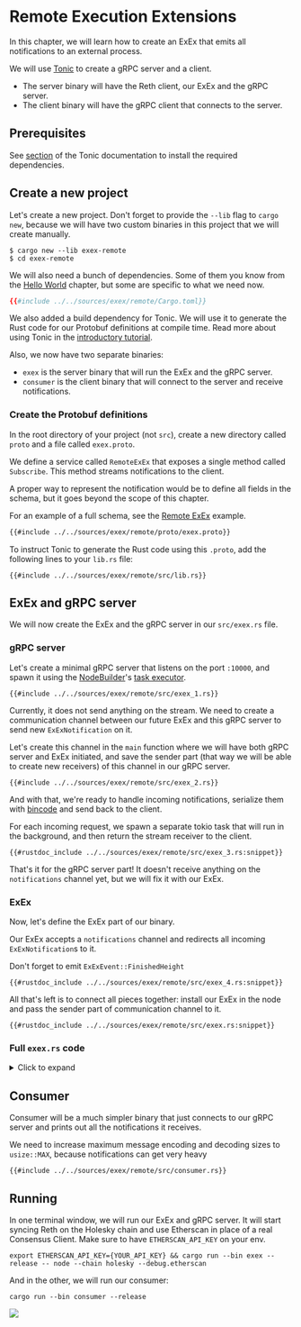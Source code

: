 # Remote Execution Extensions

In this chapter, we will learn how to create an ExEx that emits all notifications to an external process.

We will use [Tonic](https://github.com/hyperium/tonic) to create a gRPC server and a client.
- The server binary will have the Reth client, our ExEx and the gRPC server.
- The client binary will have the gRPC client that connects to the server.

## Prerequisites

See [section](https://github.com/hyperium/tonic?tab=readme-ov-file#dependencies) of the Tonic documentation
to install the required dependencies.

## Create a new project

Let's create a new project. Don't forget to provide the `--lib` flag to `cargo new`,
because we will have two custom binaries in this project that we will create manually.

```console
$ cargo new --lib exex-remote
$ cd exex-remote
```

We will also need a bunch of dependencies. Some of them you know from the [Hello World](./hello-world.md) chapter,
but some are specific to what we need now.

```toml
{{#include ../../sources/exex/remote/Cargo.toml}}
```

We also added a build dependency for Tonic. We will use it to generate the Rust code for our
Protobuf definitions at compile time. Read more about using Tonic in the
[introductory tutorial](https://github.com/hyperium/tonic/blob/6a213e9485965db0628591e30577ed81cdaeaf2b/examples/helloworld-tutorial.md).

Also, we now have two separate binaries:
- `exex` is the server binary that will run the ExEx and the gRPC server.
- `consumer` is the client binary that will connect to the server and receive notifications.

### Create the Protobuf definitions

In the root directory of your project (not `src`), create a new directory called `proto` and a file called `exex.proto`.

We define a service called `RemoteExEx` that exposes a single method called `Subscribe`.
This method streams notifications to the client.

<div class="warning">

A proper way to represent the notification would be to define all fields in the schema, but it goes beyond the scope
of this chapter.

For an example of a full schema, see the [Remote ExEx](https://github.com/paradigmxyz/reth-exex-examples/blob/1f74410740ac996276a84ee72003f4f9cf041491/remote/proto/exex.proto) example.

</div>

```protobuf
{{#include ../../sources/exex/remote/proto/exex.proto}}
```

To instruct Tonic to generate the Rust code using this `.proto`, add the following lines to your `lib.rs` file:
```rust,norun,noplayground,ignore
{{#include ../../sources/exex/remote/src/lib.rs}}
```

## ExEx and gRPC server

We will now create the ExEx and the gRPC server in our `src/exex.rs` file.

### gRPC server

Let's create a minimal gRPC server that listens on the port `:10000`, and spawn it using
the [NodeBuilder](https://reth.rs/docs/reth/builder/struct.NodeBuilder.html)'s [task executor](https://reth.rs/docs/reth/tasks/struct.TaskExecutor.html).

```rust,norun,noplayground,ignore
{{#include ../../sources/exex/remote/src/exex_1.rs}}
```

Currently, it does not send anything on the stream.
We need to create a communication channel between our future ExEx and this gRPC server
to send new `ExExNotification` on it.

Let's create this channel in the `main` function where we will have both gRPC server and ExEx initiated,
and save the sender part (that way we will be able to create new receivers) of this channel in our gRPC server.

```rust,norun,noplayground,ignore
{{#include ../../sources/exex/remote/src/exex_2.rs}}
```

And with that, we're ready to handle incoming notifications, serialize them with [bincode](https://docs.rs/bincode/)
and send back to the client.

For each incoming request, we spawn a separate tokio task that will run in the background,
and then return the stream receiver to the client.

```rust,norun,noplayground,ignore
{{#rustdoc_include ../../sources/exex/remote/src/exex_3.rs:snippet}}
```

That's it for the gRPC server part! It doesn't receive anything on the `notifications` channel yet,
but we will fix it with our ExEx.

### ExEx

Now, let's define the ExEx part of our binary.

Our ExEx accepts a `notifications` channel and redirects all incoming `ExExNotification`s to it.

<div class="warning">

Don't forget to emit `ExExEvent::FinishedHeight`

</div>

```rust,norun,noplayground,ignore
{{#rustdoc_include ../../sources/exex/remote/src/exex_4.rs:snippet}}
```

All that's left is to connect all pieces together: install our ExEx in the node and pass the sender part
of communication channel to it.

```rust,norun,noplayground,ignore
{{#rustdoc_include ../../sources/exex/remote/src/exex.rs:snippet}}
```

### Full `exex.rs` code

<details>
<summary>Click to expand</summary>
  
```rust,norun,noplayground,ignore
{{#include ../../sources/exex/remote/src/exex.rs}}
```
</details>

## Consumer

Consumer will be a much simpler binary that just connects to our gRPC server and prints out all the notifications
it receives.

<div class="warning">

We need to increase maximum message encoding and decoding sizes to `usize::MAX`,
because notifications can get very heavy

</div>

```rust,norun,noplayground,ignore
{{#include ../../sources/exex/remote/src/consumer.rs}}
```

## Running

In one terminal window, we will run our ExEx and gRPC server. It will start syncing Reth on the Holesky chain
and use Etherscan in place of a real Consensus Client. Make sure to have `ETHERSCAN_API_KEY` on your env.

```console
export ETHERSCAN_API_KEY={YOUR_API_KEY} && cargo run --bin exex --release -- node --chain holesky --debug.etherscan
```

And in the other, we will run our consumer:

```console
cargo run --bin consumer --release
```

<img src="./assets/remote_exex.png" />
